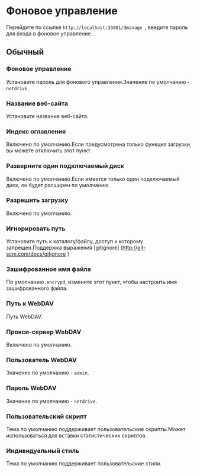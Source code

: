 # Фоновое управление
Перейдите по ссылке `http://localhost:33001/@manage `, введите пароль для входа в фоновое управление.

## Обычный

### Фоновое управление
Установите пароль для фонового управления.Значение по умолчанию - `netdrive`.

### Название веб-сайта
Установите название веб-сайта.

### Индекс оглавления
Включено по умолчанию.Если предусмотрена только функция загрузки, вы можете отключить этот пункт.

### Разверните один подключаемый диск
Включено по умолчанию.Если имеется только один подключаемый диск, он будет расширен по умолчанию.

### Разрешить загрузку
Включено по умолчанию.

### Игнорировать путь
Установите путь к каталогу/файлу, доступ к которому запрещен.Поддержка выражения [gitignore] (http://git-scm.com/docs/gitignore )

### Зашифрованное имя файла
По умолчанию`.encrypd`, измените этот пункт, чтобы настроить имя зашифрованного файла.

### Путь к WebDAV
Путь WebDAV.

### Прокси-сервер WebDAV
Включено по умолчанию.

### Пользователь WebDAV
Значение по умолчанию - `admin`.

### Пароль WebDAV
Значение по умолчанию - `netdrive`.

### Пользовательский скрипт
Тема по умолчанию поддерживает пользовательские скрипты.Может использоваться для вставки статистических скриптов.

### Индивидуальный стиль
Тема по умолчанию поддерживает пользовательские стили.
